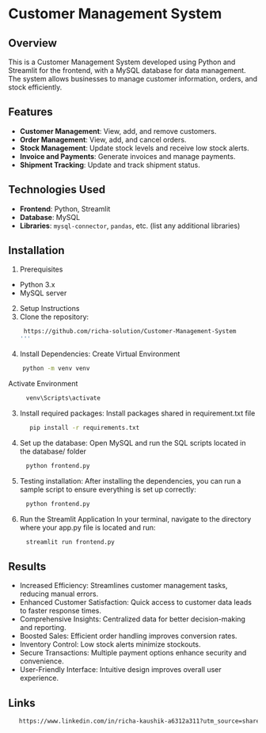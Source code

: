 # Customer Management System

## Overview
This is a Customer Management System developed using Python and Streamlit for the frontend, with a MySQL database for data management. The system allows businesses to manage customer information, orders, and stock efficiently.

## Features
- **Customer Management**: View, add, and remove customers.
- **Order Management**: View, add, and cancel orders.
- **Stock Management**: Update stock levels and receive low stock alerts.
- **Invoice and Payments**: Generate invoices and manage payments.
- **Shipment Tracking**: Update and track shipment status.

## Technologies Used
- **Frontend**: Python, Streamlit
- **Database**: MySQL
- **Libraries**: `mysql-connector`, `pandas`, etc. (list any additional libraries)

## Installation

1. Prerequisites
- Python 3.x
- MySQL server

2.  Setup Instructions
1. Clone the repository:
   ```bash
    https://github.com/richa-solution/Customer-Management-System
   '''
2. Install Dependencies:
Create Virtual Environment
```bash
    python -m venv venv
```
Activate Environment
```bash
     venv\Scripts\activate
```
3. Install required packages:
Install packages shared in requirement.txt file   
```bash
      pip install -r requirements.txt
```
4. Set up the database:
Open MySQL and run the SQL scripts located in the database/ folder
```bash
     python frontend.py
```

5. Testing installation:
After installing the dependencies, you can run a sample script to ensure everything is set up correctly:
```bash
     python frontend.py
```
6. Run the Streamlit Application
In your terminal, navigate to the directory where your app.py file is located and run:
```bash
     streamlit run frontend.py
```
## Results
- Increased Efficiency: Streamlines customer management tasks, reducing manual errors.
- Enhanced Customer Satisfaction: Quick access to customer data leads to faster response times.
- Comprehensive Insights: Centralized data for better decision-making and reporting.
- Boosted Sales: Efficient order handling improves conversion rates.
- Inventory Control: Low stock alerts minimize stockouts.
- Secure Transactions: Multiple payment options enhance security and convenience.
- User-Friendly Interface: Intuitive design improves overall user experience.

## Links

```bash
   https://www.linkedin.com/in/richa-kaushik-a6312a311?utm_source=share&utm_campaign=share_via&utm_content=profile&utm_medium=android_app
```

   

